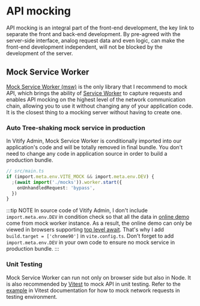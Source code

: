 # API mocking

API mocking is an integral part of the front-end development, the key link to separate the front and back-end development. By pre-agreed with the server-side interface, analog request data and even logic, can make the front-end development independent, will not be blocked by the development of the server.

## Mock Service Worker

[Mock Service Worker (msw)](https://github.com/mswjs/msw) is the only library that I recommend to mock API, which brings the ability of [Service Worker](https://developer.mozilla.org/en-US/docs/Web/API/Service_Worker_API) to capture requests and enables API mocking on the highest level of the network communication chain, allowing you to use it without changing any of your application code. It is the closest thing to a mocking server without having to create one.

### Auto Tree-shaking mock service in production

In Vitify Admin, Mock Service Worker is conditionally imported into our application's code and will be totally removed in final bundle. You don't need to change any code in application source in order to build a production bundle.

```ts
// src/main.ts
if (import.meta.env.VITE_MOCK && import.meta.env.DEV) {
  ;(await import('./mocks')).worker.start({
    onUnhandledRequest: 'bypass',
  })
}
```
:::tip NOTE
In source code of Vitify Admin, I don't include `import.meta.env.DEV` in condition check so that all the data in [online demo](https://vitify-admin.netlify.app/) come from mock worker instance. As a result, the online demo can only be viewed in browsers supporting [top level await](https://caniuse.com/mdn-javascript_operators_await_top_level). That's why I add `build.target = ['chrome90']` in `vite.config.ts`. Don't forget to add `import.meta.env.DEV` in your own code to ensure no mock service in production bundle.
:::

### Unit Testing

Mock Service Worker can run not only on browser side but also in Node. It is also recommended by [Vitest](https://vitest.dev/) to mock API in unit testing. Refer to the [example](https://vitest.dev/guide/mocking.html#requests) in Vitest documentation for how to mock network requests in testing environment.
